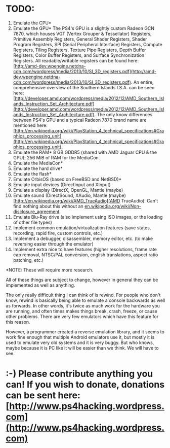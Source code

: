 TODO:
=

1. Emulate the CPU*
1. Emulate the GPU*
The PS4's GPU is a slightly custom Radeon GCN 7870, which houses VGT (Vertex Grouper & Tessellator) Registers, Primitive Assembly Registers, General Shader Registers, Shader Program Registers, SPI (Serial Peripheral Interface) Registers, Compute Registers, Tiling Registers, Texture Pipe Registers, Depth Buffer Registers, Color Buffer Registers, and Surface Synchronization Registers. All readable/writable registers can be found here: [http://amd-dev.wpengine.netdna-cdn.com/wordpress/media/2013/10/SI_3D_registers.pdf](http://amd-dev.wpengine.netdna-cdn.com/wordpress/media/2013/10/SI_3D_registers.pdf). An entire, comprehensive overview of the Southern Islands I.S.A. can be seen here: [http://developer.amd.com/wordpress/media/2012/12/AMD_Southern_Islands_Instruction_Set_Architecture.pdf](http://developer.amd.com/wordpress/media/2012/12/AMD_Southern_Islands_Instruction_Set_Architecture.pdf). The only know differences between PS4's GPU and a typical Radeon 7870 brand name are mentioned here: [http://en.wikipedia.org/wiki/PlayStation_4_technical_specifications#Graphics_processing_unit](http://en.wikipedia.org/wiki/PlayStation_4_technical_specifications#Graphics_processing_unit).
1. Emulate the RAM*
8 GB GDDR5 (shared with AMD Jaguar CPU & the GPU); 256 MiB of RAM for the MediaCon. 
1. Emulate the MediaCon*
1. Emulate the hard drive*
1. Emulate the flash*
1. Emulate OrbisOS (based on FreeBSD and NetBSD)*
1. Emulate input devices (DirectInput and XInput)
1. Emulate a display (DirectX, OpenGL, Mantle (maybe)
1. Emulate sound (DirectSound, XAudio, Mantle (maybe)
[http://en.wikipedia.org/wiki/AMD_TrueAudio](AMD TrueAudio): Can't find nothing about this without an [en.wikipedia.org/wiki/Non-disclosure_agreement](NDA).
1. Emulate Blu-Ray drive (also implement using ISO images, or the loading of other file types)
1. Implement common emulation/virtualization features (save states, recording, rapid fire, custom controls, etc.)
1. Implement a debugger, disassembler, memory editor, etc. (to make reversing easier through the emulator)
1. Implement extra nice to have features (higher resolutions, frame rate cap removal, NTSC/PAL conversion, english translations, aspect ratio patching, etc.)

*NOTE: These will require more research.


All of these things are subject to change, however in general they can be implemented as well as anything.


The only really difficult thing I can think of is rewind. For people who don't know, rewind is basically being able to emulate a console backwards as well as forwards. In other words, it's twice as much work for the hardware you are running, and often times makes things break, crash, freeze, or cause other problems. There are very few emulators which have this feature for this reason.

However, a programmer created a reverse emulation library, and it seems to work fine enough that multiple Android emulators use it, but mostly it is used to emulate very old systems and it is very buggy. But who knows, maybe because it is PC like it will be easier than we think. We will have to see.

:-) Please contribute anything you can! If you wish to donate, donations can be sent here: [http://www.ps4hacking.wordpress.com](http://www.ps4hacking.wordpress.com)
=
